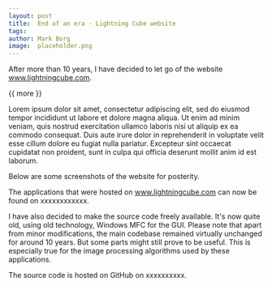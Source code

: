 ```yaml
---
layout: post
title:  End of an era - Lightning Cube website
tags:   
author: Mark Borg
image:  placeholder.png
---
```


After more than 10 years, I have decided to let go of the website www.lightningcube.com. 

{{ more }}

Lorem ipsum dolor sit amet, consectetur adipiscing elit, sed do eiusmod tempor incididunt ut labore et dolore magna aliqua. Ut enim ad minim veniam, quis nostrud exercitation ullamco laboris nisi ut aliquip ex ea commodo consequat. Duis aute irure dolor in reprehenderit in voluptate velit esse cillum dolore eu fugiat nulla pariatur. Excepteur sint occaecat cupidatat non proident, sunt in culpa qui officia deserunt mollit anim id est laborum.

Below are some screenshots of the website for posterity.

The applications that were hosted on www.lightningcube.com can now be found on xxxxxxxxxxxx.

I have also decided to make the source code freely available. It's now quite old, using old technology, Windows MFC for the GUI. Please note that apart from minor modifications, the main codebase remained virtually unchanged for around 10 years. But some parts might still prove to be useful. This is especially true for the image processing algorithms used by these applications.

The source code is hosted on GitHub on xxxxxxxxxx.

